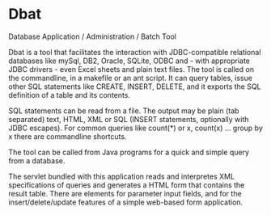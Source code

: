Dbat
====

Database Application / Administration / Batch Tool

Dbat is a tool that facilitates the interaction with JDBC-compatible relational databases like mySql, DB2, Oracle, SQLite, ODBC and - with appropriate JDBC drivers - even Excel sheets and plain text files. The tool is called on the commandline, in a makefile or an ant script. It can query tables, issue other SQL statements like CREATE, INSERT, DELETE, and it exports the SQL definition of a table and its contents.

SQL statements can be read from a file. The output may be plain (tab separated) text, HTML, XML or SQL (INSERT statements, optionally with JDBC escapes). For common queries like count(*) or x, count(x) ... group by x there are commandline shortcuts.

The tool can be called from Java programs for a quick and simple query from a database.

The servlet bundled with this application reads and interpretes XML specifications of queries and generates a HTML form that contains the result table. There are elements for parameter input fields, and for the insert/delete/update features of a simple web-based form application. 
 